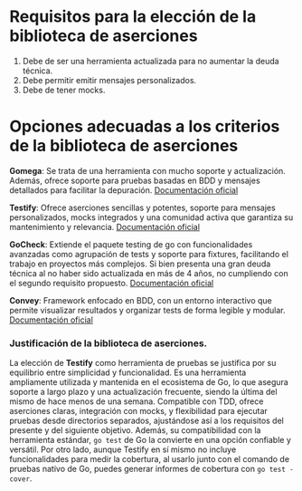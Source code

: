 # Requisitos para la elección de la biblioteca de aserciones
1. Debe de ser una herramienta actualizada para no aumentar la deuda técnica.
2. Debe permitir emitir mensajes personalizados.
3. Debe de tener mocks.

# Opciones adecuadas a los criterios de la biblioteca de aserciones

**Gomega**: Se trata de una herramienta con mucho soporte y actualización. Además, ofrece soporte para pruebas basadas en BDD y mensajes detallados para facilitar la depuración.
[Documentación oficial](https://github.com/onsi/gomega)

**Testify**: Ofrece aserciones sencillas y potentes, soporte para mensajes personalizados, mocks integrados y una comunidad activa que garantiza su mantenimiento y relevancia.
[Documentación oficial](https://github.com/stretchr/testify) 

**GoCheck**: Extiende el paquete testing de go con funcionalidades avanzadas como agrupación de tests y soporte para fixtures, facilitando el trabajo en proyectos más complejos. Si bien presenta una gran deuda técnica al no haber sido actualizada en más de 4 años, no cumpliendo con el segundo requisito propuesto.
[Documentación oficial](https://github.com/go-check/check)

**Convey**: Framework enfocado en BDD, con un entorno interactivo que permite visualizar resultados y organizar tests de forma legible y modular.
[Documentación oficial](https://github.com/smartystreets/goconvey)

### Justificación de la biblioteca de aserciones.
La elección de **Testify** como herramienta de pruebas se justifica por su equilibrio entre simplicidad y funcionalidad. Es una herramienta ampliamente utilizada y mantenida en el ecosistema de Go, lo que asegura soporte a largo plazo y una actualización frecuente, siendo la última del mismo de hace menos de una semana. Compatible con TDD, ofrece aserciones claras, integración con mocks, y flexibilidad para ejecutar pruebas desde directorios separados, ajustándose así a los requisitos del presente y del siguiente objetivo. Además, su compatibilidad con la herramienta estándar, `go test` de Go la convierte en una opción confiable y versátil.
Por otro lado, aunque Testify en sí mismo no incluye funcionalidades para medir la cobertura, al usarlo junto con el comando de pruebas nativo de Go, puedes generar informes de cobertura con `go test -cover`.
